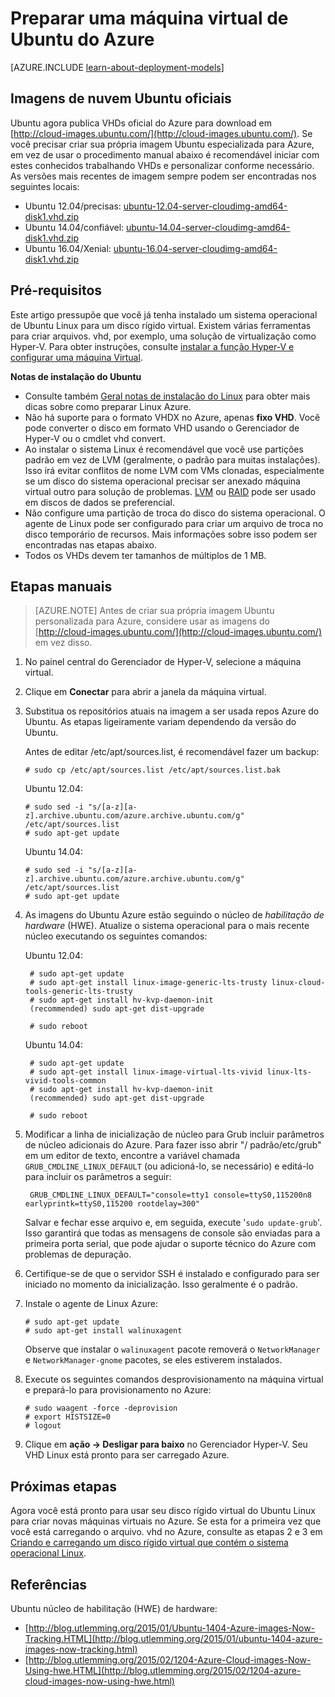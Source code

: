 <properties
    pageTitle="Criar e carregar um VHD de Linux Ubuntu no Azure"
    description="Aprenda a criar e carregar um Azure disco rígido virtual (VHD) que contém um sistema operacional de Ubuntu Linux."
    services="virtual-machines-linux"
    documentationCenter=""
    authors="szarkos"
    manager="timlt"
    editor="tysonn"
    tags="azure-resource-manager,azure-service-management"/>

<tags
    ms.service="virtual-machines-linux"
    ms.workload="infrastructure-services"
    ms.tgt_pltfrm="vm-linux"
    ms.devlang="na"
    ms.topic="article"
    ms.date="08/24/2016"
    ms.author="szark"/>

# <a name="prepare-an-ubuntu-virtual-machine-for-azure"></a>Preparar uma máquina virtual de Ubuntu do Azure

[AZURE.INCLUDE [learn-about-deployment-models](../../includes/learn-about-deployment-models-both-include.md)]

## <a name="official-ubuntu-cloud-images"></a>Imagens de nuvem Ubuntu oficiais
Ubuntu agora publica VHDs oficial do Azure para download em [http://cloud-images.ubuntu.com/](http://cloud-images.ubuntu.com/). Se você precisar criar sua própria imagem Ubuntu especializada para Azure, em vez de usar o procedimento manual abaixo é recomendável iniciar com estes conhecidos trabalhando VHDs e personalizar conforme necessário. As versões mais recentes de imagem sempre podem ser encontradas nos seguintes locais:

 - Ubuntu 12.04/precisas: [ubuntu-12.04-server-cloudimg-amd64-disk1.vhd.zip](http://cloud-images.ubuntu.com/releases/precise/release/ubuntu-12.04-server-cloudimg-amd64-disk1.vhd.zip)
 - Ubuntu 14.04/confiável: [ubuntu-14.04-server-cloudimg-amd64-disk1.vhd.zip](http://cloud-images.ubuntu.com/releases/trusty/release/ubuntu-14.04-server-cloudimg-amd64-disk1.vhd.zip)
 - Ubuntu 16.04/Xenial: [ubuntu-16.04-server-cloudimg-amd64-disk1.vhd.zip](http://cloud-images.ubuntu.com/releases/xenial/release/ubuntu-16.04-server-cloudimg-amd64-disk1.vhd.zip)


## <a name="prerequisites"></a>Pré-requisitos

Este artigo pressupõe que você já tenha instalado um sistema operacional de Ubuntu Linux para um disco rígido virtual. Existem várias ferramentas para criar arquivos. vhd, por exemplo, uma solução de virtualização como Hyper-V. Para obter instruções, consulte [instalar a função Hyper-V e configurar uma máquina Virtual](http://technet.microsoft.com/library/hh846766.aspx).

**Notas de instalação do Ubuntu**

- Consulte também [Geral notas de instalação do Linux](virtual-machines-linux-create-upload-generic.md#general-linux-installation-notes) para obter mais dicas sobre como preparar Linux Azure.
- Não há suporte para o formato VHDX no Azure, apenas **fixo VHD**.  Você pode converter o disco em formato VHD usando o Gerenciador de Hyper-V ou o cmdlet vhd convert.
- Ao instalar o sistema Linux é recomendável que você use partições padrão em vez de LVM (geralmente, o padrão para muitas instalações). Isso irá evitar conflitos de nome LVM com VMs clonadas, especialmente se um disco do sistema operacional precisar ser anexado máquina virtual outro para solução de problemas. [LVM](virtual-machines-linux-configure-lvm.md) ou [RAID](virtual-machines-linux-configure-raid.md) pode ser usado em discos de dados se preferencial.
- Não configure uma partição de troca do disco do sistema operacional. O agente de Linux pode ser configurado para criar um arquivo de troca no disco temporário de recursos.  Mais informações sobre isso podem ser encontradas nas etapas abaixo.
- Todos os VHDs devem ter tamanhos de múltiplos de 1 MB.


## <a name="manual-steps"></a>Etapas manuais

> [AZURE.NOTE] Antes de criar sua própria imagem Ubuntu personalizada para Azure, considere usar as imagens do [http://cloud-images.ubuntu.com/](http://cloud-images.ubuntu.com/) em vez disso.


1. No painel central do Gerenciador de Hyper-V, selecione a máquina virtual.

2. Clique em **Conectar** para abrir a janela da máquina virtual.

3.  Substitua os repositórios atuais na imagem a ser usada repos Azure do Ubuntu. As etapas ligeiramente variam dependendo da versão do Ubuntu.

    Antes de editar /etc/apt/sources.list, é recomendável fazer um backup:

        # sudo cp /etc/apt/sources.list /etc/apt/sources.list.bak

    Ubuntu 12.04:

        # sudo sed -i "s/[a-z][a-z].archive.ubuntu.com/azure.archive.ubuntu.com/g" /etc/apt/sources.list
        # sudo apt-get update

    Ubuntu 14.04:

        # sudo sed -i "s/[a-z][a-z].archive.ubuntu.com/azure.archive.ubuntu.com/g" /etc/apt/sources.list
        # sudo apt-get update

4. As imagens do Ubuntu Azure estão seguindo o núcleo de *habilitação de hardware* (HWE). Atualize o sistema operacional para o mais recente núcleo executando os seguintes comandos:

    Ubuntu 12.04:

        # sudo apt-get update
        # sudo apt-get install linux-image-generic-lts-trusty linux-cloud-tools-generic-lts-trusty
        # sudo apt-get install hv-kvp-daemon-init
        (recommended) sudo apt-get dist-upgrade

        # sudo reboot

    Ubuntu 14.04:

        # sudo apt-get update
        # sudo apt-get install linux-image-virtual-lts-vivid linux-lts-vivid-tools-common
        # sudo apt-get install hv-kvp-daemon-init
        (recommended) sudo apt-get dist-upgrade

        # sudo reboot


5. Modificar a linha de inicialização de núcleo para Grub incluir parâmetros de núcleo adicionais do Azure. Para fazer isso abrir "/ padrão/etc/grub" em um editor de texto, encontre a variável chamada `GRUB_CMDLINE_LINUX_DEFAULT` (ou adicioná-lo, se necessário) e editá-lo para incluir os parâmetros a seguir:

        GRUB_CMDLINE_LINUX_DEFAULT="console=tty1 console=ttyS0,115200n8 earlyprintk=ttyS0,115200 rootdelay=300"

    Salvar e fechar esse arquivo e, em seguida, execute '`sudo update-grub`'. Isso garantirá que todas as mensagens de console são enviadas para a primeira porta serial, que pode ajudar o suporte técnico do Azure com problemas de depuração.

6.  Certifique-se de que o servidor SSH é instalado e configurado para ser iniciado no momento da inicialização.  Isso geralmente é o padrão.

7.  Instale o agente de Linux Azure:

        # sudo apt-get update
        # sudo apt-get install walinuxagent

    Observe que instalar o `walinuxagent` pacote removerá o `NetworkManager` e `NetworkManager-gnome` pacotes, se eles estiverem instalados.

8.  Execute os seguintes comandos desprovisionamento na máquina virtual e prepará-lo para provisionamento no Azure:

        # sudo waagent -force -deprovision
        # export HISTSIZE=0
        # logout

9. Clique em **ação -> Desligar para baixo** no Gerenciador Hyper-V. Seu VHD Linux está pronto para ser carregado Azure.


## <a name="next-steps"></a>Próximas etapas
Agora você está pronto para usar seu disco rígido virtual do Ubuntu Linux para criar novas máquinas virtuais no Azure. Se esta for a primeira vez que você está carregando o arquivo. vhd no Azure, consulte as etapas 2 e 3 em [Criando e carregando um disco rígido virtual que contém o sistema operacional Linux](virtual-machines-linux-classic-create-upload-vhd.md).

## <a name="references"></a>Referências ##

Ubuntu núcleo de habilitação (HWE) de hardware:

- [http://blog.utlemming.org/2015/01/Ubuntu-1404-Azure-images-Now-Tracking.HTML](http://blog.utlemming.org/2015/01/ubuntu-1404-azure-images-now-tracking.html)
- [http://blog.utlemming.org/2015/02/1204-Azure-Cloud-images-Now-Using-hwe.HTML](http://blog.utlemming.org/2015/02/1204-azure-cloud-images-now-using-hwe.html)
